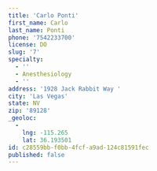```yaml
---
title: 'Carlo Ponti'
first_name: Carlo
last_name: Ponti
phone: '7542233700'
license: DO
slug: '7'
specialty:
  - ''
  - Anesthesiology
  - ''
address: '1928 Jack Rabbit Way '
city: 'Las Vegas'
state: NV
zip: '89128'
_geoloc:
  -
    lng: -115.265
    lat: 36.193501
id: c28559bb-f0bb-4fcf-a9ad-124c81591fec
published: false
---
```


